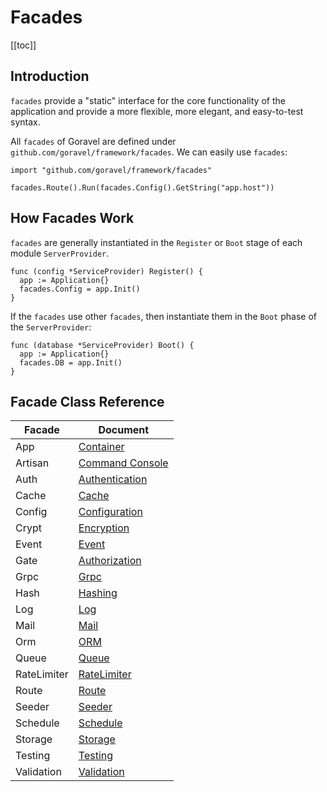 # Facades

[[toc]]

## Introduction

`facades` provide a "static" interface for the core functionality of the application and provide a more flexible, more elegant, and easy-to-test syntax.

All `facades` of Goravel are defined under `github.com/goravel/framework/facades`. We can easily use `facades`:

```
import "github.com/goravel/framework/facades"

facades.Route().Run(facades.Config().GetString("app.host"))
```

## How Facades Work

`facades` are generally instantiated in the `Register` or `Boot` stage of each module `ServerProvider`.

```
func (config *ServiceProvider) Register() {
  app := Application{}
  facades.Config = app.Init()
}
```

If the `facades` use other `facades`, then instantiate them in the `Boot` phase of the `ServerProvider`:

```
func (database *ServiceProvider) Boot() {
  app := Application{}
  facades.DB = app.Init()
}
```

## Facade Class Reference

| Facade     | Document                                                |
| --------   | ------------------------------------------------------- |
| App        | [Container](../architecutre-concepts/service-container.md) |
| Artisan    | [Command Console](../digging-deeper/artisan-console.md) |
| Auth       | [Authentication](../security/authentication.md)   |
| Cache      | [Cache](../digging-deeper/cache.md)                     |
| Config     | [Configuration](../getting-started/configuration.md)    |
| Crypt      | [Encryption](../security/encryption.md)    |
| Event      | [Event](../digging-deeper/event.md)                     |
| Gate       | [Authorization](../security/authorization.md)     |
| Grpc       | [Grpc](../the-basics/grpc.md)                           |
| Hash       | [Hashing](../security/hashing.md)                           |
| Log        | [Log](../the-basics/logging.md)                         |
| Mail       | [Mail](../digging-deeper/mail.md)           |
| Orm        | [ORM](../orm/getting-started.md)                        |
| Queue      | [Queue](../digging-deeper/queues.md)                    |
| RateLimiter| [RateLimiter](../the-basics/routing.md)                       |
| Route      | [Route](../the-basics/routing.md)                       |
| Seeder     | [Seeder](../orm/seeding.md)                   |
| Schedule   | [Schedule](../digging-deeper/task-scheduling.md)        |
| Storage    | [Storage](../digging-deeper/task-scheduling.md)        |
| Testing    | [Testing](../testing/getting-started.md)   |
| Validation | [Validation](../digging-deeper/task-scheduling.md)        |

<CommentService/>